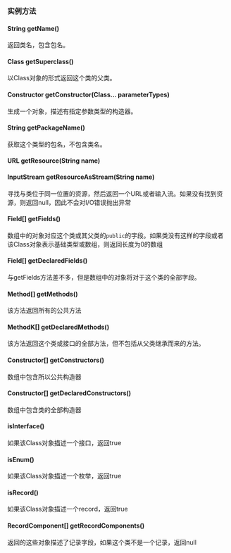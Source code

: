 ### 实例方法
#### String getName()
返回类名，包含包名。
#### Class getSuperclass()
以Class对象的形式返回这个类的父类。
#### Constructor getConstructor(Class... parameterTypes)
生成一个对象，描述有指定参数类型的构造器。
#### String getPackageName()
获取这个类型的包名，不包含类名。

#### URL getResource(String name)
#### InputStream getResourceAsStream(String name)
寻找与类位于同一位置的资源，然后返回一个URL或者输入流。如果没有找到资源，则返回null，因此不会对I/O错误抛出异常

#### Field\[] getFields()
数组中的对象对应这个类或其父类的`public`的字段。如果类没有这样的字段或者该Class对象表示基础类型或数组，则返回长度为0的数组
#### Field\[] getDeclaredFields()
与getFields方法差不多，但是数组中的对象将对于这个类的全部字段。

#### Method\[] getMethods()
该方法返回所有的公共方法
#### MethodK\[] getDeclaredMethods()
该方法返回这个类或接口的全部方法，但不包括从父类继承而来的方法。

#### Constructor\[] getConstructors()
数组中包含所以公共构造器
#### Constructor\[] getDeclaredConstructors()
数组中包含类的全部构造器

#### isInterface()
如果该Class对象描述一个接口，返回true
#### isEnum()
如果该Class对象描述一个枚举，返回true
#### isRecord()
如果该Class对象描述一个record，返回true

#### RecordComponent\[] getRecordComponents()
返回的这些对象描述了记录字段，如果这个类不是一个记录，返回null
